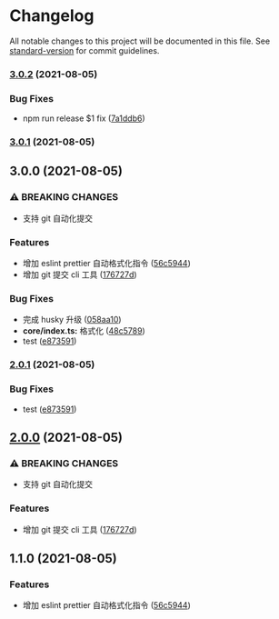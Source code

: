 # Changelog

All notable changes to this project will be documented in this file. See [standard-version](https://github.com/conventional-changelog/standard-version) for commit guidelines.

### [3.0.2](https://github.com/jsjzh/tiny-codes/compare/v3.0.1...v3.0.2) (2021-08-05)


### Bug Fixes

* npm run release $1 fix ([7a1ddb6](https://github.com/jsjzh/tiny-codes/commit/7a1ddb6396bceaf046d4cf4ea80cb5942f0ac013))

### [3.0.1](https://github.com/jsjzh/tiny-codes/compare/v3.0.0...v3.0.1) (2021-08-05)

## 3.0.0 (2021-08-05)


### ⚠ BREAKING CHANGES

* 支持 git 自动化提交

### Features

* 增加 eslint prettier 自动格式化指令 ([56c5944](https://github.com/jsjzh/tiny-codes/commit/56c5944cc1c80f3bf5fd47a101aa749c9f4873d3))
* 增加 git 提交 cli 工具 ([176727d](https://github.com/jsjzh/tiny-codes/commit/176727d239eb2e309e17b332cb818f2161209779))


### Bug Fixes

* 完成 husky 升级 ([058aa10](https://github.com/jsjzh/tiny-codes/commit/058aa103b70b80b4937d287a337fca31fb083582))
* **core/index.ts:** 格式化 ([48c5789](https://github.com/jsjzh/tiny-codes/commit/48c5789b8c38fb54fc1491fd72fff21992c7e2f3))
* test ([e873591](https://github.com/jsjzh/tiny-codes/commit/e873591bb3d1a56577243e118ffc6a943fb83f6b))

### [2.0.1](https://github.com/jsjzh/tiny-codes/compare/v2.0.0...v2.0.1) (2021-08-05)


### Bug Fixes

* test ([e873591](https://github.com/jsjzh/tiny-codes/commit/e873591bb3d1a56577243e118ffc6a943fb83f6b))

## [2.0.0](https://github.com/jsjzh/tiny-codes/compare/v1.1.0...v2.0.0) (2021-08-05)


### ⚠ BREAKING CHANGES

* 支持 git 自动化提交

### Features

* 增加 git 提交 cli 工具 ([176727d](https://github.com/jsjzh/tiny-codes/commit/176727d239eb2e309e17b332cb818f2161209779))

## 1.1.0 (2021-08-05)


### Features

* 增加 eslint prettier 自动格式化指令 ([56c5944](https://github.com/jsjzh/tiny-codes/commit/56c5944cc1c80f3bf5fd47a101aa749c9f4873d3))

